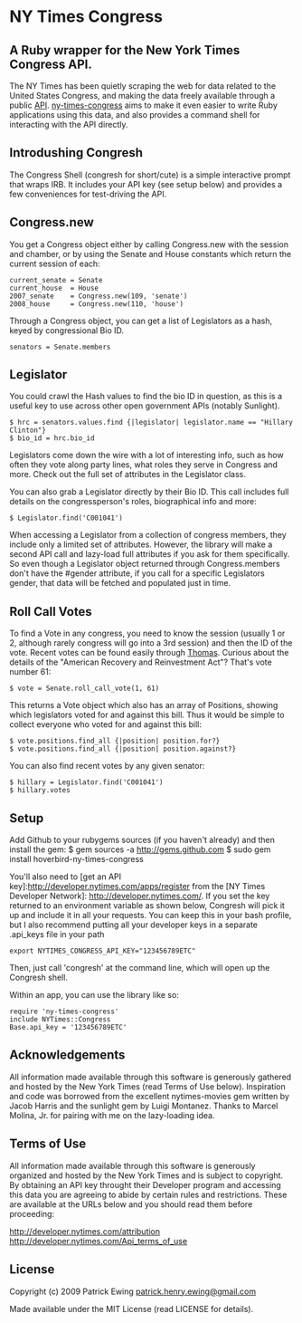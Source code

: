 NY Times Congress
===============

A Ruby wrapper for the New York Times Congress API.
---------------------
The NY Times has been quietly scraping the web for data related to the United States Congress, and making the data freely available through a public [API](http://open.blogs.nytimes.com/2009/01/08/introducing-the-congress-api/).  [ny-times-congress](http://github.com/hoverbird/ny-times-congress/) aims to make it even easier to write Ruby applications using this data, and also provides a command shell for interacting with the API directly.

Introdushing Congresh
---------------------
The Congress Shell (congresh for short/cute) is a simple interactive prompt that wraps IRB.  It includes your API key (see setup below) and provides a few conveniences for test-driving the API. 

Congress.new
---------------------
You get a Congress object either by calling Congress.new with the session and chamber, or by using the Senate and House constants which return the current session of each:

    current_senate = Senate
    current_house  = House
    2007_senate    = Congress.new(109, 'senate')
    2008_house     = Congress.new(110, 'house')

Through a Congress object, you can get a list of Legislators as a hash, keyed by congressional Bio ID.

    senators = Senate.members

Legislator
---------------------
You could crawl the Hash values to find the bio ID in question, as this is a useful key to use across other open government APIs (notably Sunlight).

    $ hrc = senators.values.find {|legislator| legislator.name == "Hillary Clinton"}
    $ bio_id = hrc.bio_id

Legislators come down the wire with a lot of interesting info, such as how often they vote along party lines, what roles they serve in Congress and more.  Check out the full set of attributes in the Legislator class.  

You can also grab a Legislator directly by their Bio ID. This call includes full details on the congressperson's roles, biographical info and more:

    $ Legislator.find('C001041')
    
When accessing a Legislator from a collection of congress members, they include only a limited set of attributes.  However, the library will make a second API call and lazy-load full attributes if you ask for them specifically.  So even though a Legislator object returned through Congress.members don't have the #gender attribute, if you call for a specific Legislators gender, that data will be fetched and populated just in time.
    
    
Roll Call Votes
---------------------

To find a Vote in any congress, you need to know the session (usually 1 or 2, although rarely congress will go into a 3rd session) and then the ID of the vote.  Recent votes can be found easily through [Thomas](http://thomas.loc.gov/home/rollcallvotes.html). Curious about the details of the "American Recovery and Reinvestment Act"?  That's vote number 61:

    $ vote = Senate.roll_call_vote(1, 61)
    
This returns a Vote object which also has an array of Positions, showing which legislators voted for and against this bill.  Thus it would be simple to collect everyone who voted for and against this bill:

    $ vote.positions.find_all {|position| position.for?}
    $ vote.positions.find_all {|position| position.against?}

You can also find recent votes by any given senator:
    
    $ hillary = Legislator.find('C001041')
    $ hillary.votes


Setup
---------------------

Add Github to your rubygems sources (if you haven't already) and then install the gem:
    $ gem sources -a http://gems.github.com 
    $ sudo gem install hoverbird-ny-times-congress
    
You'll also need to [get an API key]:http://developer.nytimes.com/apps/register from the [NY Times Developer Network]: http://developer.nytimes.com/.  If you set the key returned to an environment variable as shown below, Congresh will pick it up and include it in all your requests.  You can keep this in your bash profile, but I also recommend putting all your developer keys in a separate .api_keys file in your path

    export NYTIMES_CONGRESS_API_KEY="123456789ETC"
    
Then, just call 'congresh' at the command line, which will open up the Congresh shell.
    
Within an app, you can use the library like so:
    
    require 'ny-times-congress'
    include NYTimes::Congress
    Base.api_key = '123456789ETC'
    

Acknowledgements
---------------------
All information made available through this software is generously gathered and hosted by the New York Times (read Terms of Use below).  Inspiration and code was borrowed from the excellent nytimes-movies gem written by Jacob Harris and the sunlight gem by Luigi Montanez.  Thanks to Marcel Molina, Jr. for pairing with me on the lazy-loading idea.


Terms of Use
---------------------
All information made available through this software is generously organized and hosted by the New York Times and is subject to copyright.  By obtaining an API key throught their Developer program and accessing this data you are agreeing to abide by certain rules and restrictions. These are available at the URLs below and you should read them before proceeding:

  http://developer.nytimes.com/attribution
  http://developer.nytimes.com/Api_terms_of_use


License
---------------------
Copyright (c) 2009 Patrick Ewing <patrick.henry.ewing@gmail.com>


Made available under the MIT License (read LICENSE for details).

